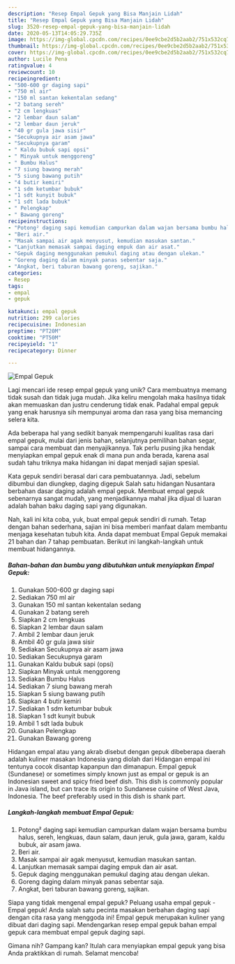 ```yaml
---
description: "Resep Empal Gepuk yang Bisa Manjain Lidah"
title: "Resep Empal Gepuk yang Bisa Manjain Lidah"
slug: 3520-resep-empal-gepuk-yang-bisa-manjain-lidah
date: 2020-05-13T14:05:29.735Z
image: https://img-global.cpcdn.com/recipes/0ee9cbe2d5b2aab2/751x532cq70/empal-gepuk-foto-resep-utama.jpg
thumbnail: https://img-global.cpcdn.com/recipes/0ee9cbe2d5b2aab2/751x532cq70/empal-gepuk-foto-resep-utama.jpg
cover: https://img-global.cpcdn.com/recipes/0ee9cbe2d5b2aab2/751x532cq70/empal-gepuk-foto-resep-utama.jpg
author: Lucile Pena
ratingvalue: 4
reviewcount: 10
recipeingredient:
- "500-600 gr daging sapi"
- "750 ml air"
- "150 ml santan kekentalan sedang"
- "2 batang sereh"
- "2 cm lengkuas"
- "2 lembar daun salam"
- "2 lembar daun jeruk"
- "40 gr gula jawa sisir"
- "Secukupnya air asam jawa"
- "Secukupnya garam"
- " Kaldu bubuk sapi opsi"
- " Minyak untuk menggoreng"
- " Bumbu Halus"
- "7 siung bawang merah"
- "5 siung bawang putih"
- "4 butir kemiri"
- "1 sdm ketumbar bubuk"
- "1 sdt kunyit bubuk"
- "1 sdt lada bubuk"
- " Pelengkap"
- " Bawang goreng"
recipeinstructions:
- "Potong² daging sapi kemudian campurkan dalam wajan bersama bumbu halus, sereh, lengkuas, daun salam, daun jeruk, gula jawa, garam, kaldu bubuk, air asam jawa."
- "Beri air."
- "Masak sampai air agak menyusut, kemudian masukan santan."
- "Lanjutkan memasak sampai daging empuk dan air asat."
- "Gepuk daging menggunakan pemukul daging atau dengan ulekan."
- "Goreng daging dalam minyak panas sebentar saja."
- "Angkat, beri taburan bawang goreng, sajikan."
categories:
- Resep
tags:
- empal
- gepuk

katakunci: empal gepuk 
nutrition: 299 calories
recipecuisine: Indonesian
preptime: "PT20M"
cooktime: "PT50M"
recipeyield: "1"
recipecategory: Dinner

---
```



![Empal Gepuk](https://img-global.cpcdn.com/recipes/0ee9cbe2d5b2aab2/751x532cq70/empal-gepuk-foto-resep-utama.jpg)

Lagi mencari ide resep empal gepuk yang unik? Cara membuatnya memang tidak susah dan tidak juga mudah. Jika keliru mengolah maka hasilnya tidak akan memuaskan dan justru cenderung tidak enak. Padahal empal gepuk yang enak harusnya sih mempunyai aroma dan rasa yang bisa memancing selera kita.

Ada beberapa hal yang sedikit banyak mempengaruhi kualitas rasa dari empal gepuk, mulai dari jenis bahan, selanjutnya pemilihan bahan segar, sampai cara membuat dan menyajikannya. Tak perlu pusing jika hendak menyiapkan empal gepuk enak di mana pun anda berada, karena asal sudah tahu triknya maka hidangan ini dapat menjadi sajian spesial.

Kata gepuk sendiri berasal dari cara pembuatannya. Jadi, sebelum dibumbui dan diungkep, daging digepuk Salah satu hidangan Nusantara berbahan dasar daging adalah empal gepuk. Membuat empal gepuk sebenarnya sangat mudah, yang menjadikannya mahal jika dijual di luaran adalah bahan baku daging sapi yang digunakan.


Nah, kali ini kita coba, yuk, buat empal gepuk sendiri di rumah. Tetap dengan bahan sederhana, sajian ini bisa memberi manfaat dalam membantu menjaga kesehatan tubuh kita. Anda dapat membuat Empal Gepuk memakai 21 bahan dan 7 tahap pembuatan. Berikut ini langkah-langkah untuk membuat hidangannya.

<!--inarticleads1-->

##### Bahan-bahan dan bumbu yang dibutuhkan untuk menyiapkan Empal Gepuk:

1. Gunakan 500-600 gr daging sapi
1. Sediakan 750 ml air
1. Gunakan 150 ml santan kekentalan sedang
1. Gunakan 2 batang sereh
1. Siapkan 2 cm lengkuas
1. Siapkan 2 lembar daun salam
1. Ambil 2 lembar daun jeruk
1. Ambil 40 gr gula jawa sisir
1. Sediakan Secukupnya air asam jawa
1. Sediakan Secukupnya garam
1. Gunakan  Kaldu bubuk sapi (opsi)
1. Siapkan  Minyak untuk menggoreng
1. Sediakan  Bumbu Halus
1. Sediakan 7 siung bawang merah
1. Siapkan 5 siung bawang putih
1. Siapkan 4 butir kemiri
1. Sediakan 1 sdm ketumbar bubuk
1. Siapkan 1 sdt kunyit bubuk
1. Ambil 1 sdt lada bubuk
1. Gunakan  Pelengkap
1. Gunakan  Bawang goreng


Hidangan empal atau yang akrab disebut dengan gepuk dibeberapa daerah adalah kuliner masakan Indonesia yang diolah dari Hidangan empal ini tentunya cocok disantap kapanpun dan dimanapun. Empal gepuk (Sundanese) or sometimes simply known just as empal or gepuk is an Indonesian sweet and spicy fried beef dish. This dish is commonly popular in Java island, but can trace its origin to Sundanese cuisine of West Java, Indonesia. The beef preferably used in this dish is shank part. 

<!--inarticleads2-->

##### Langkah-langkah membuat Empal Gepuk:

1. Potong² daging sapi kemudian campurkan dalam wajan bersama bumbu halus, sereh, lengkuas, daun salam, daun jeruk, gula jawa, garam, kaldu bubuk, air asam jawa.
1. Beri air.
1. Masak sampai air agak menyusut, kemudian masukan santan.
1. Lanjutkan memasak sampai daging empuk dan air asat.
1. Gepuk daging menggunakan pemukul daging atau dengan ulekan.
1. Goreng daging dalam minyak panas sebentar saja.
1. Angkat, beri taburan bawang goreng, sajikan.


Siapa yang tidak mengenal empal gepuk? Peluang usaha empal gepuk -Empal gepuk! Anda salah satu pecinta masakan berbahan daging sapi dengan cita rasa yang menggoda ini! Empal gepuk merupakan kuliner yang dibuat dari daging sapi. Mendengarkan resep empal gepuk bahan empal gepuk cara membuat empal gepuk daging sapi. 

Gimana nih? Gampang kan? Itulah cara menyiapkan empal gepuk yang bisa Anda praktikkan di rumah. Selamat mencoba!
